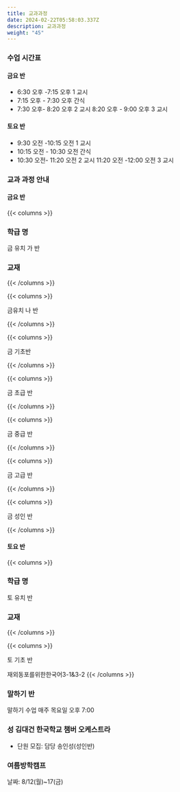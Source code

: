```yaml
---
title: 교과과정
date: 2024-02-22T05:58:03.337Z
description: 교과과정
weight: "45"
---
```

### 수업 시간표

#### 금요 반

* 6:30 오후 -7:15 오후 1 교시
* 7:15 오후 - 7:30 오후 간식
* 7:30 오후- 8:20 오후 2 교시 8:20 오후 - 9:00 오후 3 교시

#### 토요 반

* 9:30 오전 -10:15 오전 1 교시
* 10:15 오전 - 10:30 오전 간식
* 10:30 오전- 11:20 오전 2 교시 11:20 오전 -12:00 오전 3 교시

### 교과 과정 안내

#### 금요 반

{{< columns >}}

### 학급 명

금 유치 가 반

### 교재

{{< /columns >}}

{{< columns >}}

금유치 나 반

{{< /columns >}}

{{< columns >}}

금 기초반

{{< /columns >}}

{{< columns >}}

금 초급 반

{{< /columns >}}

{{< columns >}}

금 중급 반

{{< /columns >}}

{{< columns >}}

금 고급 반

{{< /columns >}}

{{< columns >}}

금 성인 반

{{< /columns >}}

#### 토요 반

{{< columns >}}

### 학급 명

토 유치 반

### 교재

{{< /columns >}}

{{< columns >}}

토 기초 반

재외동포를위한한국어3-1&3-2
{{< /columns >}}

### 말하기 반

말하기 수업 매주 목요일 오후 7:00

### 성 김대건 한국학교 챔버 오케스트라

* 단원 모집: 담당 송인성(성인반)

### 여름방학캠프

날짜: 8/12(월)~17(금)
